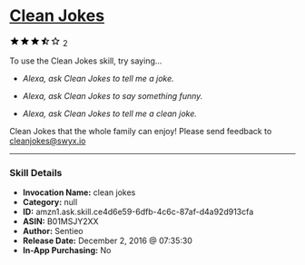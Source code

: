 # [Clean Jokes](http://alexa.amazon.com/#skills/amzn1.ask.skill.ce4d6e59-6dfb-4c6c-87af-d4a92d913cfa)
![3.5 stars](../../images/ic_star_black_18dp_1x.png)![3.5 stars](../../images/ic_star_black_18dp_1x.png)![3.5 stars](../../images/ic_star_black_18dp_1x.png)![3.5 stars](../../images/ic_star_half_black_18dp_1x.png)![3.5 stars](../../images/ic_star_border_black_18dp_1x.png) 2

To use the Clean Jokes skill, try saying...

* *Alexa, ask Clean Jokes to tell me a joke.*

* *Alexa, ask Clean Jokes to say something funny.*

* *Alexa, ask Clean Jokes to tell me a clean joke.*

Clean Jokes that the whole family can enjoy! Please send feedback to cleanjokes@swyx.io

***

### Skill Details

* **Invocation Name:** clean jokes
* **Category:** null
* **ID:** amzn1.ask.skill.ce4d6e59-6dfb-4c6c-87af-d4a92d913cfa
* **ASIN:** B01MSJY2XX
* **Author:** Sentieo
* **Release Date:** December 2, 2016 @ 07:35:30
* **In-App Purchasing:** No
